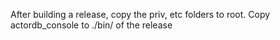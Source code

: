 After building a release, copy the priv, etc folders to root.
Copy actordb_console to ./bin/ of the release 
